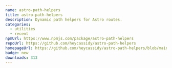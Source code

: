 ```yaml
---
name: astro-path-helpers
title: astro-path-helpers
description: Dynamic path helpers for Astro routes.
categories:
  - utilities
  - recent
npmUrl: https://www.npmjs.com/package/astro-path-helpers
repoUrl: https://github.com/heycassidy/astro-path-helpers
homepageUrl: https://github.com/heycassidy/astro-path-helpers/blob/main/package/README.md
badge: new
downloads: 313
---
```

